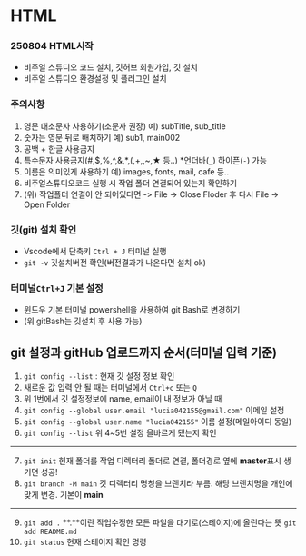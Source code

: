 # HTML
### 250804 HTML시작
* 비주얼 스튜디오 코드 설치, 깃허브 회원가입, 깃 설치
* 비주얼  스튜디오 환경설정 및 플러그인 설치
### 주의사항
1. 영문 대소문자 사용하기(소문자 권장) 예) subTitle, sub_title
2. 숫자는 영문 뒤로 배치하기 예) sub1, main002
3. 공백 + 한글 사용금지
4. 특수문자 사용금지(#,$,%,^,&,*,(,+,\,~,★ 등..) *언더바(`_`) 하이픈(`-`) 가능
5. 이름은 의미있게 사용하기 예) images, fonts, mail, cafe 등..
6. 비주얼스튜디오코드 실행 시 작업 폴더 연결되어 있는지 확인하기
7. (위) 작업폴더 연결이 안 되어있다면 -> File -> Close Floder 후 다시 File -> Open Folder
### 깃(git) 설치 확인
* Vscode에서 단축키 `Ctrl + J` 터미널 실행
* `git -v` 깃설치버전 확인(버전결과가 나온다면 설치 ok)
### 터미널`Ctrl+J` 기본 설정
* 윈도우 기본 터미널 powershell을 사용하여 git Bash로 변경하기
* (위 gitBash는 깃설치 후 사용 가능)
## git 설정과 gitHub 업로드까지 순서(터미널 입력 기준)
1. `git config --list` : 현재 깃 설정 정보 확인
2. 새로운 값 입력 안 될 때는 터미널에서 `Ctrl+c` 또는 `Q`
3. 위 1번에서 깃 설정정보에 name, email이 내 정보가 아닐 때
4. `git config --global user.email "lucia042155@gmail.com"` 이메일 설정
5. `git config --global user.name "lucia042155"` 이름 설정(메일아이디 동일)
6. `git config --list` 위 4~5번 설정 올바르게 됐는지 확인
---
7. `git init` 현재 폴더를 작업 디렉터리 폴더로 연결, 폴더경로 옆에 **master**표시 생기면 성공!
8. `git branch -M main` 깃 디렉터리 명칭을 브랜치라 부름. 해당 브랜치명을 개인에 맞게 변경. 기본이 **main**
---
9. `git add .` **.**이란 작업수정한 모든 파일을 대기로(스테이지)에 올린다는 뜻 `git add README.md`
10. `git status` 현재 스테이지 확인 명령
